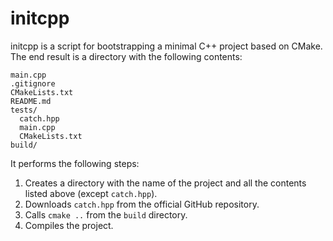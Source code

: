 # initcpp

initcpp is a script for bootstrapping a minimal C++ project based on CMake. The end result is a directory with the following contents:

```
main.cpp
.gitignore
CMakeLists.txt
README.md
tests/
  catch.hpp
  main.cpp
  CMakeLists.txt
build/
``` 

It performs the following steps:

1. Creates a directory with the name of the project and all the contents listed above (except `catch.hpp`).
2. Downloads `catch.hpp` from the official GitHub repository.
3. Calls `cmake ..` from the `build` directory.
4. Compiles the project.
